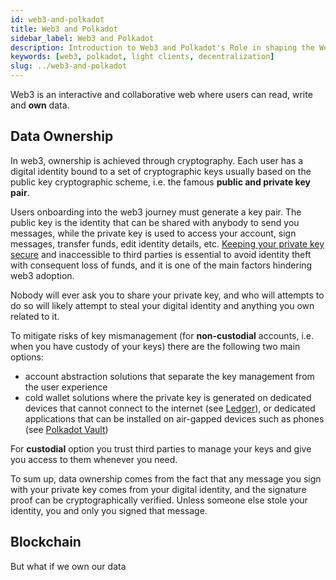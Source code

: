 ```yaml
---
id: web3-and-polkadot
title: Web3 and Polkadot
sidebar_label: Web3 and Polkadot
description: Introduction to Web3 and Polkadot's Role in shaping the Web3 Vision.
keywords: [web3, polkadot, light clients, decentralization]
slug: ../web3-and-polkadot
---
```


Web3 is an interactive and collaborative web where users can read, write and **own** data.

## Data Ownership

In web3, ownership is achieved through cryptography. Each user has a digital identity bound to a set
of cryptographic keys usually based on the public key cryptographic scheme, i.e. the famous **public
and private key pair**.

Users onboarding into the web3 journey must generate a key pair. The public key is the identity that
can be shared with anybody to send you messages, while the private key is used to access your
account, sign messages, transfer funds, edit identity details, etc.
[Keeping your private key secure](./scams.md) and inaccessible to third parties is essential to
avoid identity theft with consequent loss of funds, and it is one of the main factors hindering web3
adoption.

Nobody will ever ask you to share your private key, and who will attempts to do so will likely
attempt to steal your digital identity and anything you own related to it.

To mitigate risks of key mismanagement (for **non-custodial** accounts, i.e. when you have custody
of your keys) there are the following two main options:

- account abstraction solutions that separate the key management from the user experience
- cold wallet solutions where the private key is generated on dedicated devices that cannot connect
  to the internet (see [Ledger](./ledger.md)), or dedicated applications that can be installed on
  air-gapped devices such as phones (see [Polkadot Vault](./polkadot-vault.md))

For **custodial** option you trust third parties to manage your keys and give you access to them
whenever you need.

To sum up, data ownership comes from the fact that any message you sign with your private key comes
from your digital identity, and the signature proof can be cryptographically verified. Unless
someone else stole your identity, you and only you signed that message.

## Blockchain

But what if we own our data
